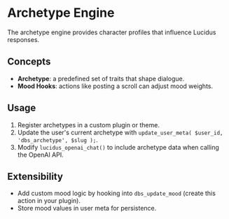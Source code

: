 # Archetype Engine

The archetype engine provides character profiles that influence Lucidus responses.

## Concepts
- **Archetype**: a predefined set of traits that shape dialogue.
- **Mood Hooks**: actions like posting a scroll can adjust mood weights.

## Usage
1. Register archetypes in a custom plugin or theme.
2. Update the user's current archetype with `update_user_meta( $user_id, 'dbs_archetype', $slug );`.
3. Modify `lucidus_openai_chat()` to include archetype data when calling the OpenAI API.

## Extensibility
- Add custom mood logic by hooking into `dbs_update_mood` (create this action in your plugin).
- Store mood values in user meta for persistence.
